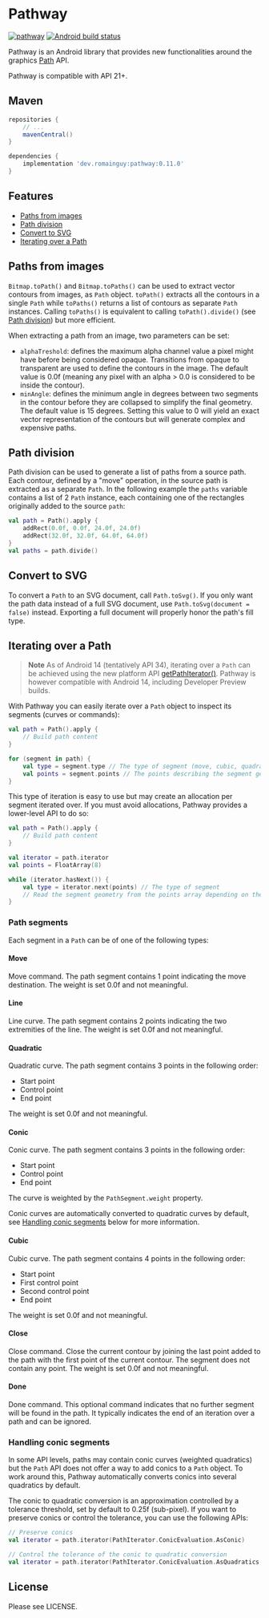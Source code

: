 # Pathway

[![pathway](https://maven-badges.herokuapp.com/maven-central/dev.romainguy/pathway/badge.svg?subject=pathway)](https://maven-badges.herokuapp.com/maven-central/dev.romainguy/pathway)
[![Android build status](https://github.com/romainguy/pathway/workflows/Android/badge.svg)](https://github.com/romainguy/pathway/actions?query=workflow%3AAndroid)

Pathway is an Android library that provides new functionalities around the graphics
[Path](https://developer.android.com/reference/android/graphics/Path) API.

Pathway is compatible with API 21+.

## Maven

```gradle
repositories {
    // ...
    mavenCentral()
}

dependencies {
    implementation 'dev.romainguy:pathway:0.11.0'
}
```

## Features

- [Paths from images](#paths-from-images)
- [Path division](#path-division)
- [Convert to SVG](#convert-to-svg)
- [Iterating over a Path](#iterating-over-a-path)

## Paths from images

`Bitmap.toPath()` and `Bitmap.toPaths()` can be used to extract vector contours from images, as
`Path` object. `toPath()` extracts all the contours in a single `Path` while `toPaths()` returns
a list of contours as separate `Path` instances. Calling `toPaths()` is equivalent to calling
`toPath().divide()` (see [Path division](#path-division)) but more efficient.

When extracting a path from an image, two parameters can be set:
- `alphaTreshold`: defines the maximum alpha channel value a pixel might have before being
  considered opaque. Transitions from opaque to transparent are used to define the contours
  in the image. The default value is 0.0f (meaning any pixel with an alpha > 0.0 is considered
  to be inside the contour).
- `minAngle`: defines the minimum angle in degrees between two segments in the contour before
  they are collapsed to simplify the final geometry. The default value is 15 degrees. Setting
  this value to 0 will yield an exact vector representation of the contours but will generate
  complex and expensive paths.

## Path division

Path division can be used to generate a list of paths from a source path. Each contour, defined
by a "move" operation, in the source path is extracted as a separate `Path`. In the following
example the `paths` variable contains a list of 2 `Path` instance, each containing one of the
rectangles originally added to the source `path`:

```kotlin
val path = Path().apply {
    addRect(0.0f, 0.0f, 24.0f, 24.0f)
    addRect(32.0f, 32.0f, 64.0f, 64.0f)
}
val paths = path.divide()
```

## Convert to SVG

To convert a `Path` to an SVG document, call `Path.toSvg()`. If you only want the path data instead
of a full SVG document, use `Path.toSvg(document = false)` instead. Exporting a full document will
properly honor the path's fill type.

## Iterating over a Path

> **Note**
> As of Android 14 (tentatively API 34), iterating over a `Path` can be achieved using the new
> platform API [getPathIterator()](https://developer.android.com/reference/android/graphics/Path#getPathIterator()).
> Pathway is however compatible with Android 14, including Developer Preview builds.

With Pathway you can easily iterate over a `Path` object to inspect its segments
(curves or commands):

```kotlin
val path = Path().apply {
    // Build path content
}

for (segment in path) {
    val type = segment.type // The type of segment (move, cubic, quadratic, line, close, etc.)
    val points = segment.points // The points describing the segment geometry
}
```

This type of iteration is easy to use but may create an allocation per segment iterated over.
If you must avoid allocations, Pathway provides a lower-level API to do so:

```kotlin
val path = Path().apply {
    // Build path content
}

val iterator = path.iterator
val points = FloatArray(8)

while (iterator.hasNext()) {
    val type = iterator.next(points) // The type of segment
    // Read the segment geometry from the points array depending on the type
}

```

### Path segments

Each segment in a `Path` can be of one of the following types:

#### Move

Move command. The path segment contains 1 point indicating the move destination.
The weight is set 0.0f and not meaningful.

#### Line

Line curve. The path segment contains 2 points indicating the two extremities of
the line. The weight is set 0.0f and not meaningful.

#### Quadratic

Quadratic curve. The path segment contains 3 points in the following order:
- Start point
- Control point
- End point

The weight is set 0.0f and not meaningful.

#### Conic

Conic curve. The path segment contains 3 points in the following order:
- Start point
- Control point
- End point

The curve is weighted by the `PathSegment.weight` property.

Conic curves are automatically converted to quadratic curves by default, see
[Handling conic segments](#handling-conic-segments) below for more information.

#### Cubic

Cubic curve. The path segment contains 4 points in the following order:
- Start point
- First control point
- Second control point
- End point

The weight is set 0.0f and not meaningful.

#### Close

Close command. Close the current contour by joining the last point added to the
path with the first point of the current contour. The segment does not contain
any point. The weight is set 0.0f and not meaningful.

#### Done

Done command. This optional command indicates that no further segment will be
found in the path. It typically indicates the end of an iteration over a path
and can be ignored.

### Handling conic segments

In some API levels, paths may contain conic curves (weighted quadratics) but the
`Path` API does not offer a way to add conics to a `Path` object. To work around
this, Pathway automatically converts conics into several quadratics by default.

The conic to quadratic conversion is an approximation controlled by a tolerance
threshold, set by default to 0.25f (sub-pixel). If you want to preserve conics
or control the tolerance, you can use the following APIs:

```kotlin
// Preserve conics
val iterator = path.iterator(PathIterator.ConicEvaluation.AsConic)

// Control the tolerance of the conic to quadratic conversion
val iterator = path.iterator(PathIterator.ConicEvaluation.AsQuadratics, 2.0f)

```

## License

Please see LICENSE.
